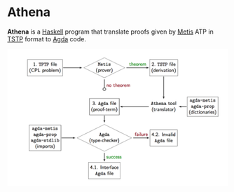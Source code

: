 # Athena



**Athena** is a [Haskell][haskell] program that translate proofs given by [Metis][metis] ATP in [TSTP][tstp] format to [Agda][agda] code.

<div style="text-align:center"><img src ="https://raw.githubusercontent.com/jonaprieto/athena/master/slides/diagram.png" /></div>

[diagram]: https://raw.githubusercontent.com/jonaprieto/athena/master/slides/diagram.png
[haskell]: http://www.haskell.org
[tstp]:    http://www.cs.miami.edu/~tptp/TPTP/QuickGuide/
[metis]:   http://github.com/gilith/metis
[agda]:    http://github.com/agda/agda
